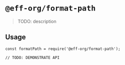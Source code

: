# `@eff-org/format-path`

> TODO: description

## Usage

```
const formatPath = require('@eff-org/format-path');

// TODO: DEMONSTRATE API
```
